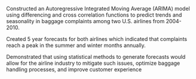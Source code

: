 Constructed an Autoregressive Integrated Moving Average (ARIMA) model using differencing and cross correlation functions to predict trends and seasonality in baggage complaints among two U.S. airlines from 2004-2010.

Created 5 year forecasts for both airlines which indicated that complaints reach a peak in the summer and winter months annually. 

Demonstrated that using statistical methods to generate forecasts would allow for the airline industry to mitigate such issues, optimize baggage handling processes, and improve customer experience
